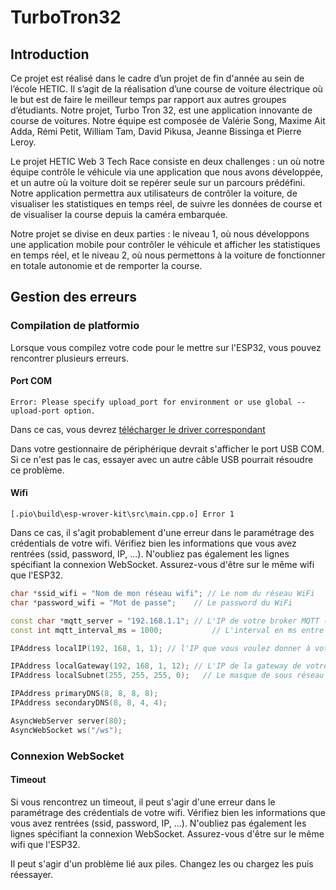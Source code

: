 # TurboTron32

## Introduction

Ce projet est réalisé dans le cadre d’un projet de fin d'année au sein de l’école HETIC. Il s’agit de la réalisation d’une course de voiture électrique où le but est de faire le meilleur temps par rapport aux autres groupes d’étudiants. Notre projet, Turbo Tron 32, est une application innovante de course de voitures. Notre équipe est composée de Valérie Song, Maxime Ait Adda, Rémi Petit, William Tam, David Pikusa, Jeanne Bissinga et Pierre Leroy.

Le projet HETIC Web 3 Tech Race consiste en deux challenges : un où notre équipe contrôle le véhicule via une application que nous avons développée, et un autre où la voiture doit se repérer seule sur un parcours prédéfini. Notre application permettra aux utilisateurs de contrôler la voiture, de visualiser les statistiques en temps réel, de suivre les données de course et de visualiser la course depuis la caméra embarquée.

Notre projet se divise en deux parties : le niveau 1, où nous développons une application mobile pour contrôler le véhicule et afficher les statistiques en temps réel, et le niveau 2, où nous permettons à la voiture de fonctionner en totale autonomie et de remporter la course.

## Gestion des erreurs

### Compilation de platformio

Lorsque vous compilez votre code pour le mettre sur l'ESP32, vous pouvez rencontrer plusieurs erreurs.

#### Port COM

```shell
Error: Please specify upload_port for environment or use global --upload-port option.
```

Dans ce cas, vous devrez [télécharger le driver correspondant](https://www.silabs.com/documents/public/software/CP210x_Windows_Drivers.zip)

Dans votre gestionnaire de périphérique devrait s'afficher le port USB COM. Si ce n'est pas le cas, essayer avec un autre câble USB pourrait résoudre ce problème.

#### Wifi

```shell
[.pio\build\esp-wrover-kit\src\main.cpp.o] Error 1
```

Dans ce cas, il s'agit probablement d'une erreur dans le paramétrage des crédentials de votre wifi. Vérifiez bien les informations que vous avez rentrées (ssid, password, IP, ...). N'oubliez pas également les lignes spécifiant la connexion WebSocket. Assurez-vous d'être sur le même wifi que l'ESP32.

```cpp
char *ssid_wifi = "Nom de mon réseau wifi"; // Le nom du réseau WiFi
char *password_wifi = "Mot de passe";    // Le password du WiFi

const char *mqtt_server = "192.168.1.1"; // L'IP de votre broker MQTT (votre IP)
const int mqtt_interval_ms = 1000;           // L'interval en ms entre deux envois de données

IPAddress localIP(192, 168, 1, 1); // l'IP que vous voulez donner à votre voiture

IPAddress localGateway(192, 168, 1, 12); // L'IP de la gateway de votre réseau
IPAddress localSubnet(255, 255, 255, 0);   // Le masque de sous réseau

IPAddress primaryDNS(8, 8, 8, 8);
IPAddress secondaryDNS(8, 8, 4, 4);

AsyncWebServer server(80);
AsyncWebSocket ws("/ws");
```

### Connexion WebSocket

#### Timeout

Si vous rencontrez un timeout, il peut s'agir d'une erreur dans le paramétrage des crédentials de votre wifi. Vérifiez bien les informations que vous avez rentrées (ssid, password, IP, ...). N'oubliez pas également les lignes spécifiant la connexion WebSocket. Assurez-vous d'être sur le même wifi que l'ESP32.

Il peut s'agir d'un problème lié aux piles. Changez les ou chargez les puis réessayer.
